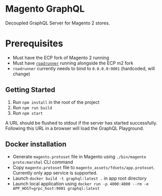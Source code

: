 # Magento GraphQL

Decoupled GraphQL Server for Magento 2 stores.

# Prerequisites

-   Must have the ECP fork of Magento 2 running
-   Must have [`roadrunner`](https://github.com/spiral/roadrunner) running alongside the ECP m2 fork
-   `roadrunner` currently needs to bind to `0.0.0.0:9001` (hardcoded, will change)

## Getting Started

1. Run `npm install` in the root of the project
2. Run `npm run build`
3. Run `npm start`

A URL should be flushed to stdout if the server has started successfully. Following this URL in a browser will load the GraphQL Playground.


## Docker installation
* Generate `magento.protoset` file in Magento using `./bin/magento proto:marshal` CLI command
* Copy `magento.protoset` file to `magento_assets/fdsets/app.protoset`. Currently only app service is supported.
* Launch `docker build -t graphql:latest .` in app root directory
* Launch local application using `docker run -p 4000:4000 --rm -e APP_HOST=grpc_host:9001 graphql:latest`